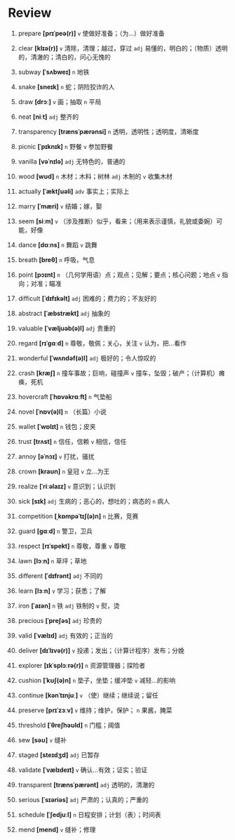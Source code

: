 # Review
1. prepare **[prɪˈpeə(r)]** `v` 使做好准备；（为...）做好准备

2. clear **[klɪə(r)]** `v` 清除，清理；越过，穿过 `adj` 易懂的，明白的；（物质）透明的，清澈的；清白的，问心无愧的

3. subway **[ˈsʌbweɪ]** `n` 地铁

4. snake **[sneɪk]** `n` 蛇；阴险狡诈的人

5. draw **[drɔː]** `v` 画；抽取 `n` 平局

6. neat **[niːt]** `adj` 整齐的

7. transparency **[trænsˈpærənsi]** `n` 透明，透明性；透明度，清晰度

8. picnic **[ˈpɪknɪk]** `n` 野餐 `v` 参加野餐

9. vanilla **[vəˈnɪlə]** `adj` 无特色的，普通的

10. wood **[wʊd]** `n` 木材；木料；树林 `adj` 木制的 `v` 收集木材

11. actually **[ˈæktʃuəli]** `adv` 事实上；实际上

12. marry **[ˈmæri]** `v` 结婚；嫁，娶

13. seem **[siːm]** `v` （涉及推断）似乎，看来；（用来表示谨慎，礼貌或委婉）可能，好像

14. dance **[dɑːns]** `n` 舞蹈 `v` 跳舞

15. breath **[breθ]** `n` 呼吸，气息

16. point **[pɔɪnt]** `n` （几何学用语）点；观点；见解；要点；核心问题；地点 `v` 指向；对准；瞄准

17. difficult **[ˈdɪfɪkəlt]** `adj` 困难的；费力的；不友好的

18. abstract **[ˈæbstrækt]** `adj` 抽象的

19. valuable **[ˈvæljuəb(ə)l]** `adj` 贵重的

20. regard **[rɪˈɡɑːd]** `n` 尊敬，敬佩；关心，关注 `v` 认为，把...看作

21. wonderful **[ˈwʌndəf(ə)l]** `adj` 极好的；令人惊叹的

22. crash **[kræʃ]** `n` 撞车事故；巨响，碰撞声 `v` 撞车，坠毁；破产；（计算机）瘫痪，死机

23. hovercraft **[ˈhɒvəkrɑːft]** `n` 气垫船

24. novel **[ˈnɒv(ə)l]** `n` （长篇）小说

25. wallet **[ˈwɒlɪt]** `n` 钱包；皮夹

26. trust **[trʌst]** `n` 信任，信赖 `v` 相信，信任

27. annoy **[əˈnɔɪ]** `v` 打扰，骚扰

28. crown **[kraʊn]** `n` 皇冠 `v` 立...为王

29. realize **[ˈriːəlaɪz]** `v` 意识到；认识到

30. sick **[sɪk]** `adj` 生病的；恶心的，想吐的；病态的 `n` 病人

31. competition **[ˌkɒmpəˈtɪʃ(ə)n]** `n` 比赛，竞赛

32. guard **[ɡɑːd]** `n` 警卫，卫兵

33. respect **[rɪˈspekt]** `n` 尊敬，尊重 `v` 尊敬

34. lawn **[lɔːn]** `n` 草坪；草地

35. different **[ˈdɪfrənt]** `adj` 不同的

36. learn **[lɜːn]** `v` 学习；获悉；了解

37. iron **[ˈaɪən]** `n` 铁 `adj` 铁制的 `v` 熨，烫

38. precious **[ˈpreʃəs]** `adj` 珍贵的

39. valid **[ˈvælɪd]** `adj` 有效的；正当的

40. deliver **[dɪˈlɪvə(r)]** `v` 投递；发出；（计算计程序）发布；分娩

41. explorer **[ɪkˈsplɔːrə(r)]** `n` 资源管理器；探险者

42. cushion **[ˈkʊʃ(ə)n]** `n` 垫子，坐垫；缓冲垫 `v` 减轻...的影响

43. continue **[kənˈtɪnjuː]** `v` （使）继续；继续说；留任

44. preserve **[prɪˈzɜːv]** `v` 维持；维护，保护； `n` 果酱，腌菜

45. threshold **[ˈθreʃhəʊld]** `n` 门槛；阈值

46. sew **[səʊ]** `v` 缝补

47. staged **[steɪdʒd]** `adj` 已暂存

48. validate **[ˈvælɪdeɪt]** `v` 确认...有效；证实；验证

49. transparent **[trænsˈpærənt]** `adj` 透明的，清澈的

50. serious **[ˈsɪəriəs]** `adj` 严肃的；认真的；严重的

51. schedule **[ˈʃedjuːl]** `n` 日程安排；计划（表）；时间表

52. mend **[mend]** `v` 缝补；修理

